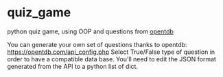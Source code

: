 # quiz_game
python quiz game, using OOP and questions from [opentdb](https://opentdb.com)


You can generate your own set of questions thanks to opentdb:
https://opentdb.com/api_config.php
Select True/False type of question in order to have a compatible data base. 
You'll need to edit the JSON format generated from the API to a python list of dict. 
